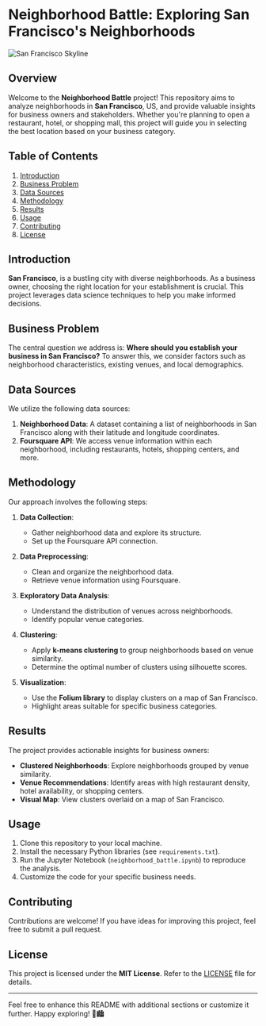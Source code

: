 # Neighborhood Battle: Exploring San Francisco's Neighborhoods

![San Francisco Skyline]([https://as1.ftcdn.net/v2/jpg/02/55/49/74/1000_F_255497442_LJLHtyDf0mqNBItaC7pI8esKsIOy46DG.jpg](https://t3.ftcdn.net/jpg/02/30/25/62/240_F_230256262_6ByrARdtTZZtFVxUYPOngnIhu1XtmwBi.jpg))

## Overview

Welcome to the **Neighborhood Battle** project! This repository aims to analyze neighborhoods in **San Francisco**, US, and provide valuable insights for business owners and stakeholders. Whether you're planning to open a restaurant, hotel, or shopping mall, this project will guide you in selecting the best location based on your business category.

## Table of Contents

1. [Introduction](#introduction)
2. [Business Problem](#business-problem)
3. [Data Sources](#data-sources)
4. [Methodology](#methodology)
5. [Results](#results)
6. [Usage](#usage)
7. [Contributing](#contributing)
8. [License](#license)

## Introduction

**San Francisco**, is a bustling city with diverse neighborhoods. As a business owner, choosing the right location for your establishment is crucial. This project leverages data science techniques to help you make informed decisions.

## Business Problem

The central question we address is: **Where should you establish your business in San Francisco?** To answer this, we consider factors such as neighborhood characteristics, existing venues, and local demographics.

## Data Sources

We utilize the following data sources:

1. **Neighborhood Data**: A dataset containing a list of neighborhoods in San Francisco along with their latitude and longitude coordinates.
2. **Foursquare API**: We access venue information within each neighborhood, including restaurants, hotels, shopping centers, and more.

## Methodology

Our approach involves the following steps:

1. **Data Collection**:
    - Gather neighborhood data and explore its structure.
    - Set up the Foursquare API connection.

2. **Data Preprocessing**:
    - Clean and organize the neighborhood data.
    - Retrieve venue information using Foursquare.

3. **Exploratory Data Analysis**:
    - Understand the distribution of venues across neighborhoods.
    - Identify popular venue categories.

4. **Clustering**:
    - Apply **k-means clustering** to group neighborhoods based on venue similarity.
    - Determine the optimal number of clusters using silhouette scores.

5. **Visualization**:
    - Use the **Folium library** to display clusters on a map of San Francisco.
    - Highlight areas suitable for specific business categories.

## Results

The project provides actionable insights for business owners:
- **Clustered Neighborhoods**: Explore neighborhoods grouped by venue similarity.
- **Venue Recommendations**: Identify areas with high restaurant density, hotel availability, or shopping centers.
- **Visual Map**: View clusters overlaid on a map of San Francisco.

## Usage

1. Clone this repository to your local machine.
2. Install the necessary Python libraries (see `requirements.txt`).
3. Run the Jupyter Notebook (`neighborhood_battle.ipynb`) to reproduce the analysis.
4. Customize the code for your specific business needs.

## Contributing

Contributions are welcome! If you have ideas for improving this project, feel free to submit a pull request.

## License

This project is licensed under the **MIT License**. Refer to the [LICENSE](LICENSE) file for details.

---

Feel free to enhance this README with additional sections or customize it further. Happy exploring! 🌟🏙️

